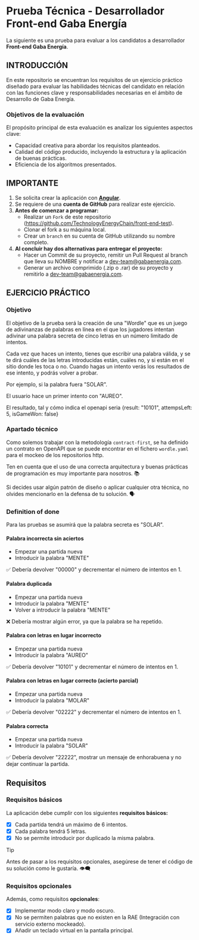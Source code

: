 # Prueba Técnica - Desarrollador Front-end Gaba Energía
La siguiente es una prueba para evaluar a los candidatos a desarrollador **Front-end Gaba Energía**.

## INTRODUCCIÓN
En este repositorio se encuentran los requisitos de un ejercicio práctico diseñado para evaluar las habilidades técnicas del candidato en relación con las funciones clave y responsabilidades necesarias en el ámbito de Desarrollo de Gaba Energía.

### Objetivos de la evaluación
El propósito principal de esta evaluación es analizar los siguientes aspectos clave:
  + Capacidad creativa para abordar los requisitos planteados.
  + Calidad del código producido, incluyendo la estructura y la aplicación de buenas prácticas.
  + Eficiencia de los algoritmos presentados.

## IMPORTANTE
1. Se solicita crear la aplicación con **[Angular](https://angular.io/)**.
1. Se requiere de una **cuenta de GitHub** para realizar este ejercicio.
1. **Antes de comenzar a programar:**
    * Realizar un `Fork` de este repositorio (https://github.com/TechnologyEnergyChain/front-end-test).
    * Clonar el fork a su máquina local.
    * Crear un `branch` en su cuenta de GitHub utilizando su nombre completo.
2. **Al concluir hay dos alternativas para entregar el proyecto:**
    * Hacer un Commit de su proyecto, remitir un Pull Request al branch que lleva su NOMBRE y notificar a dev-team@gabaenergia.com.
    * Generar un archivo comprimido (.zip o .rar) de su proyecto y remitirlo a dev-team@gabaenergia.com.

## EJERCICIO PRÁCTICO
### Objetivo
El objetivo de la prueba será la creación de una "Wordle" que es un juego de adivinanzas de palabras en línea en el que los jugadores intentan adivinar una palabra secreta de cinco letras en un número limitado de intentos.

Cada vez que haces un intento, tienes que escribir una palabra válida, y se te dirá cuáles de las letras introducidas están, cuáles no, y si están en el sitio donde les toca o no. Cuando hagas un intento verás los resultados de ese intento, y podrás volver a probar.

Por ejemplo, si la palabra fuera "SOLAR".

El usuario hace un primer intento con "AUREO".

El resultado, tal y cómo indica el openapi seria {result: "10101", attempsLeft: 5, isGameWon: false}

### Apartado técnico
Como solemos trabajar con la metodología `contract-first`, se ha definido un contrato en OpenAPI que se puede encontrar en el fichero `wordle.yaml` para el mockeo de los repositorios http.

Ten en cuenta que el uso de una correcta arquitectura y buenas prácticas de programación es muy importante para nosotros. :books:

Si decides usar algún patrón de diseño o aplicar cualquier otra técnica, no olvides mencionarlo en la defensa de tu solución. :speaking_head:

### Definition of done
Para las pruebas se asumirá que la palabra secreta es "SOLAR".

#### Palabra incorrecta sin aciertos
- Empezar una partida nueva
- Introducir la palabra "MENTE" 

✅ Debería devolver "00000" y decrementar el número de intentos en 1.

#### Palabra duplicada
- Empezar una partida nueva
- Introducir la palabra "MENTE"
- Volver a introducir la palabra "MENTE"

❌ Debería mostrar algún error, ya que la palabra se ha repetido.

#### Palabra con letras en lugar incorrecto
- Empezar una partida nueva
- Introducir la palabra "AUREO"

✅ Debería devolver "10101" y decrementar el número de intentos en 1.

#### Palabra con letras en lugar correcto (acierto parcial)
- Empezar una partida nueva
- Introducir la palabra "MOLAR"

✅ Debería devolver "02222" y decrementar el número de intentos en 1.

#### Palabra correcta
- Empezar una partida nueva
- Introducir la palabra "SOLAR"

✅ Debería devolver "22222", mostrar un mensaje de enhorabuena y no dejar continuar la partida.

## Requisitos
### Requisitos básicos

La aplicación debe cumplir con los siguientes **requisitos básicos:**
- [x]  Cada partida tendrá un máximo de 6 intentos.
- [x]  Cada palabra tendrá 5 letras.
- [x]  No se permite introducir por duplicado la misma palabra.

> [!TIP]
> Antes de pasar a los requisitos opcionales, asegúrese de tener el código de su solución como le gustaría. :eye_speech_bubble:

### Requisitos opcionales
Además, como requisitos **opcionales**:
- [x] Implementar modo claro y modo oscuro.
- [x] No se permiten palabras que no existen en la RAE (Integración con servicio externo mockeado).
- [x] Añadir un teclado virtual en la pantalla principal.
